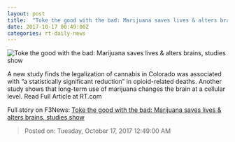 ```yaml
---
layout: post
title:  "Toke the good with the bad: Marijuana saves lives & alters brains, studies show"
date: 2017-10-17 00:49:00Z
categories: rt-daily-news
---
```


![Toke the good with the bad: Marijuana saves lives & alters brains, studies show](https://cdni.rt.com/files/2017.10/article/59e54faafc7e93000c8b4567.jpg)

A new study finds the legalization of cannabis in Colorado was associated with “a statistically significant reduction” in opioid-related deaths. Another study shows that long-term use of marijuana changes the brain at a cellular level. Read Full Article at RT.com


Full story on F3News: [Toke the good with the bad: Marijuana saves lives & alters brains, studies show](http://www.f3nws.com/n/bPRaG)

> Posted on: Tuesday, October 17, 2017 12:49:00 AM
